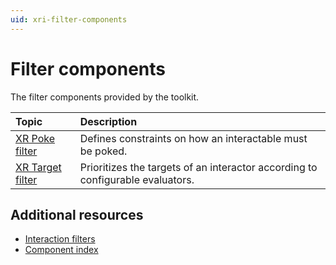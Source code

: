 ```yaml
---
uid: xri-filter-components
---
```


# Filter components

The filter components provided by the toolkit.

| **Topic**             | **Description**         |
| :-------------------- | :----------------------- |
| [XR Poke filter](xr-poke-filter.md)   | Defines constraints on how an interactable must be poked.|
| [XR Target filter](target-filters.md) | Prioritizes the targets of an interactor according to configurable evaluators. |

## Additional resources

* [Interaction filters](interaction-filters.md)
* [Component index](components.md)
